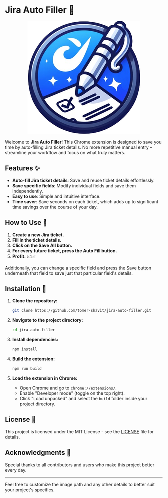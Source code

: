 # Jira Auto Filler 🚀

<p align="center">
  <img src="public/images/jira-autofiller-img.png" alt="Jira Auto Filler Logo" />
</p>

Welcome to **Jira Auto Filler**! This Chrome extension is designed to save you time by auto-filling Jira ticket details. No more repetitive manual entry – streamline your workflow and focus on what truly matters.

## Features ✨

- **Auto-fill Jira ticket details**: Save and reuse ticket details effortlessly.
- **Save specific fields**: Modify individual fields and save them independently.
- **Easy to use**: Simple and intuitive interface.
- **Time saver**: Save seconds on each ticket, which adds up to significant time savings over the course of your day.

## How to Use 📝

1. **Create a new Jira ticket.**
2. **Fill in the ticket details.**
3. **Click on the Save All button.**
4. **For every future ticket, press the Auto Fill button.**
5. **Profit.** 📈📈

Additionally, you can change a specific field and press the Save button underneath that field to save just that particular field's details.

## Installation 🔧

1. **Clone the repository:**

   ```bash
   git clone https://github.com/tomer-shavit/jira-auto-filler.git
   ```

2. **Navigate to the project directory:**

   ```bash
   cd jira-auto-filler
   ```

3. **Install dependencies:**

   ```bash
   npm install
   ```

4. **Build the extension:**

   ```bash
   npm run build
   ```

5. **Load the extension in Chrome:**
   - Open Chrome and go to `chrome://extensions/`.
   - Enable "Developer mode" (toggle on the top right).
   - Click "Load unpacked" and select the `build` folder inside your project directory.

## License 📄

This project is licensed under the MIT License - see the [LICENSE](LICENSE) file for details.

## Acknowledgments 🙏

Special thanks to all contributors and users who make this project better every day.

---

Feel free to customize the image path and any other details to better suit your project's specifics.
